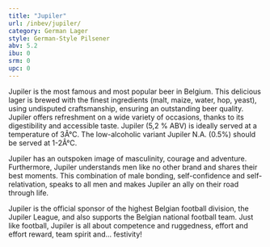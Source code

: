 ```yaml
---
title: "Jupiler"
url: /inbev/jupiler/
category: German Lager
style: German-Style Pilsener
abv: 5.2
ibu: 0
srm: 0
upc: 0
---
```

Jupiler is the most famous and most popular beer in Belgium. This delicious lager is brewed with the finest ingredients (malt, maize, water, hop, yeast), using undisputed craftsmanship, ensuring an outstanding beer quality. Jupiler offers refreshment on a wide variety of occasions, thanks to its digestibility and accessible taste. Jupiler (5,2 % ABV) is ideally served at a temperature of 3Â°C. The low-alcoholic variant Jupiler N.A. (0.5%) should be served at 1-2Â°C.

Jupiler has an outspoken image of masculinity, courage and adventure. Furthermore, Jupiler understands men like no other brand and shares their best moments. This combination of male bonding, self-confidence and self-relativation, speaks to all men and makes Jupiler an ally on their road through life.

Jupiler is the official sponsor of the highest Belgian football division, the Jupiler League, and also supports the Belgian national football team. Just like football, Jupiler is all about competence and ruggedness, effort and effort reward, team spirit and... festivity!
